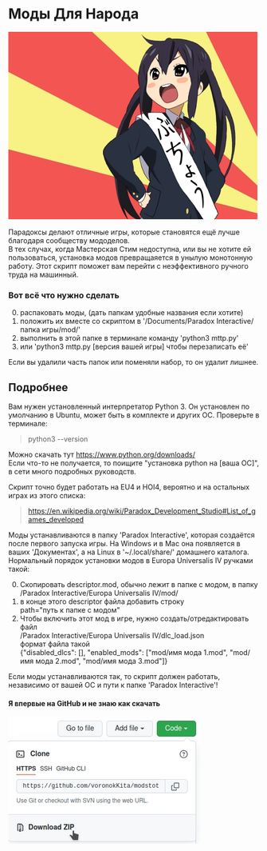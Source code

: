 # Моды Для Народа

![picture](azusa.jpg "Azusa")

Парадоксы делают отличные игры, которые становятся ещё лучше благодаря сообществу мододелов.<br>
В тех случах, когда Мастерская Стим недоступна, или вы не хотите ей пользоваться, установка модов превращаяется в унылую монотонную работу. Этот скрипт поможет вам перейти с неэффективного ручного труда на машинный.

### Вот всё что нужно сделать

0. распаковать моды, (дать папкам удобные названия если хотите)
1. положить их вместе со скриптом в '/Documents/Paradox Interactive/папка игры/mod/'
2. выполнить в этой папке в терминале команду 'python3 mttp.py'
3. или 'python3 mttp.py [версия вашей игры] чтобы перезаписать её'

Если вы удалили часть папок или поменяли набор, то он удалит лишнее.

## Подробнее

Вам нужен установленный интерпретатор Python 3. Он установлен по умолчанию в Ubuntu, может быть в комплекте и других ОС. Проверьте в терминале:

> python3 --version

Можно скачать тут https://www.python.org/downloads/<br>
Если что-то не получается, то поищите "установка python на [ваша ОС]", в сети много подробных руководств.

Скрипт точно будет работать на EU4 и HOI4, вероятно и на остальных играх из этого списка:

> https://en.wikipedia.org/wiki/Paradox_Development_Studio#List_of_games_developed

Моды устанавливаются в папку 'Paradox Interactive', которая создаётся после первого запуска игры. На Windows и в Mac она появляется в ваших 'Документах', а на Linux в '~/.local/share/' домашнего каталога.<br>
Нормальный порядок установки модов в Europa Universalis IV ручками такой:

0. Скопировать descriptor.mod, обычно лежит в папке с модом, в папку<br>
/Paradox Interactive/Europa Universalis IV/mod/<br>
1. в конце этого descriptor файла добавить строку<br>
path="путь к папке с модом"<br>
2. Чтобы включить этот мод в игре, нужно создать/отредактировать файл<br>
/Paradox Interactive/Europa Universalis IV/dlc_load.json<br>
формат файла такой<br>
{"disabled_dlcs": [], "enabled_mods": ["mod/имя мода 1.mod", "mod/имя мода 2.mod", "mod/имя мода 3.mod"]}

Если моды устанавливаются так, то скрипт должен работать, независимо от вашей ОС и пути к папке 'Paradox Interactive'!

#### Я впервые на GitHub и не знаю как скачать

![guide](howto.jpg "how to download")
